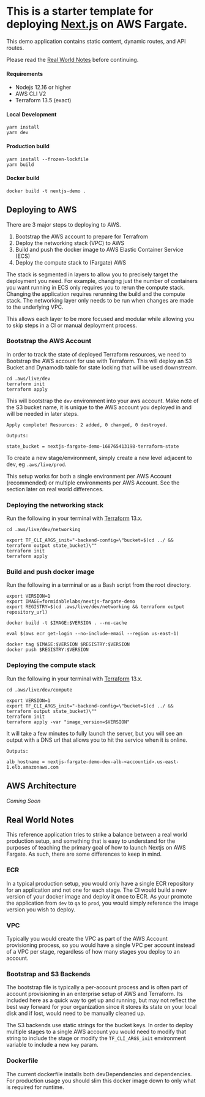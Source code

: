 # This is a starter template for deploying [Next.js](https://nextjs.org/learn) on AWS Fargate.

This demo application contains static content, dynamic routes, and API routes.

Please read the [Real World Notes](#real-world-notes) before continuing.

#### Requirements

- Nodejs 12.16 or higher
- AWS CLI V2
- Terraform 13.5 (exact)

#### Local Development

```
yarn install
yarn dev
```

#### Production build

```
yarn install --frozen-lockfile
yarn build
```

#### Docker build

```
docker build -t nextjs-demo .
```

## Deploying to AWS

There are 3 major steps to deploying to AWS.

1. Bootstrap the AWS account to prepare for Terrafrom
1. Deploy the networking stack (VPC) to AWS
1. Build and push the docker image to AWS Elastic Container Service (ECS)
1. Deploy the compute stack to (Fargate) AWS

The stack is segmented in layers to allow you to precisely target the deployment you need.
For example, changing just the number of containers you want running in ECS only requires
you to rerun the compute stack. Changing the application requires rerunning the build and
the compute stack. The networking layer only needs to be run when changes are made to the
underlying VPC. 

This allows each layer to be more focused and modular while allowing you to skip steps in
a CI or manual deployment process.

### Bootstrap the AWS Account

In order to track the state of deployed Terraform resources, we need to Bootstrap the
AWS account for use with Terraform. This will deploy an S3 Bucket and Dynamodb table for
state locking that will be used downstream.

```
cd .aws/live/dev
terraform init
terraform apply
```

This will bootstrap the `dev` environment into your aws account. Make note of the S3 bucket
name, it is unique to the AWS account you deployed in and will be needed in later steps.

```
Apply complete! Resources: 2 added, 0 changed, 0 destroyed.

Outputs:

state_bucket = nextjs-fargate-demo-168765413198-terraform-state
```

To create a new
stage/environment, simply create a new level adjacent to dev, eg `.aws/live/prod`.

This setup works for both a single environment per AWS Account (recommended) or multiple 
environments per AWS Account. See the section later on real world differences.

### Deploying the networking stack

Run the following in your terminal with [Terraform](https://www.terraform.io/downloads.html) 13.x.

```
cd .aws/live/dev/networking

export TF_CLI_ARGS_init="-backend-config=\"bucket=$(cd ../ && terraform output state_bucket)\""
terraform init 
terraform apply
```

### Build and push docker image

Run the following in a terminal or as a Bash script from the root directory.

```
export VERSION=1
export IMAGE=formidablelabs/nextjs-fargate-demo
export REGISTRY=$(cd .aws/live/dev/networking && terraform output repository_url)

docker build -t $IMAGE:$VERSION . --no-cache

eval $(aws ecr get-login --no-include-email --region us-east-1)

docker tag $IMAGE:$VERSION $REGISTRY:$VERSION
docker push $REGISTRY:$VERSION
```

### Deploying the compute stack

Run the following in your terminal with [Terraform](https://www.terraform.io/downloads.html) 13.x.

```
cd .aws/live/dev/compute

export VERSION=1
export TF_CLI_ARGS_init="-backend-config=\"bucket=$(cd ../ && terraform output state_bucket)\""
terraform init
terraform apply -var "image_version=$VERSION"
```

It will take a few minutes to fully launch the server, but you will see an output with a DNS url that allows you to hit the service when it is online.

```
Outputs:

alb_hostname = nextjs-fargate-demo-dev-alb-<accountid>.us-east-1.elb.amazonaws.com
```

## AWS Architecture

*Coming Soon*

## Real World Notes

This reference application tries to strike a balance between a real world production setup, and
something that is easy to understand for the purposes of teaching the primary goal of
how to launch Nextjs on AWS Fargate. As such, there are some differences to keep in mind.

### ECR

In a typical production setup, you would only have a single ECR repository for an application
and not one for each stage. The CI would build a new version of your docker image and deploy
it once to ECR. As your promote the application from `dev` to `qa` to `prod`, you would simply
reference the image version you wish to deploy.

### VPC

Typically you would create the VPC as part of the AWS Account provisioning process, so you would have a single VPC per account instead of a VPC per stage, regardless of how many stages you deploy to an account.

### Bootstrap and S3 Backends

The bootstrap file is typically a per-account process and is often part of account provisioning
in an enterprise setup of AWS and Terraform. Its included here as a quick way to get up and
running, but may not reflect the best way forward for your organization since it stores its
state on your local disk and if lost, would need to be manually cleaned up.

The S3 backends use static strings for the bucket keys. In order to deploy multiple stages
to a single AWS account you would need to modify that string to include the stage or modify
the `TF_CLI_ARGS_init` environment variable to include a new `key` param.

### Dockerfile

The current dockerfile installs both devDependencies and dependencies. For production usage you should slim this docker image down to only what is required for runtime.
